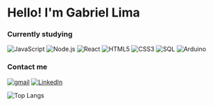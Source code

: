 # Hello! I'm Gabriel Lima
### Currently studying
  ![JavaScript](https://img.shields.io/badge/JavaScript-F7DF1E?style=for-the-badge&logo=javascript&logoColor=black)
  ![Node.js](https://img.shields.io/badge/Node.js-43853D?style=for-the-badge&logo=node.js&logoColor=white)
  ![React](https://img.shields.io/badge/React-20232A?style=for-the-badge&logo=react&logoColor=61DAFB)
  ![HTML5](https://img.shields.io/badge/HTML5-E34F26?style=for-the-badge&logo=html5&logoColor=white)
  ![CSS3](https://img.shields.io/badge/CSS3-1572B6?style=for-the-badge&logo=css3&logoColor=white)
  ![SQL](https://img.shields.io/badge/SQL-4479A1?style=for-the-badge&logo=sql&logoColor=white)
  ![Arduino](https://img.shields.io/badge/Arduino-00979D?style=for-the-badge&logo=arduino&logoColor=white)
  

### Contact me
[![gmail](https://img.shields.io/badge/Gmail-D14836?style=for-the-badge&logo=gmail&logoColor=white)](mailto:gbrljlima@gmail.com)
[![LinkedIn](https://img.shields.io/badge/LinkedIn-0077B5?style=for-the-badge&logo=linkedin&logoColor=white)](https://www.linkedin.com/in/gbrljlima/)


![Top Langs](https://github-readme-stats.vercel.app/api/top-langs/?username=gbrljlima&layout=compact&theme=dracula)
